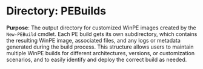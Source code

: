 # Directory: PEBuilds

**Purpose**: The output directory for customized WinPE images created by the `New-PEBuild` cmdlet. Each PE build gets its own subdirectory, which contains the resulting WinPE image, associated files, and any logs or metadata generated during the build process. This structure allows users to maintain multiple WinPE builds for different architectures, versions, or customization scenarios, and to easily identify and deploy the correct build as needed.
